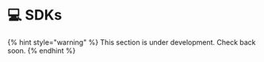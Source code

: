 # 💻 SDKs

{% hint style="warning" %}
This section is under development. Check back soon.
{% endhint %}
